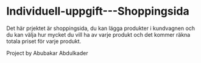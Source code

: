 # Individuell-uppgift---Shoppingsida

Det här prjektet är shoppingsida, du kan lägga produkter i kundvagnen och du kan välja hur mycket du vill ha av varje produkt och 
det kommer räkna totala priset för varje produkt.



Project by Abubakar Abdulkader
